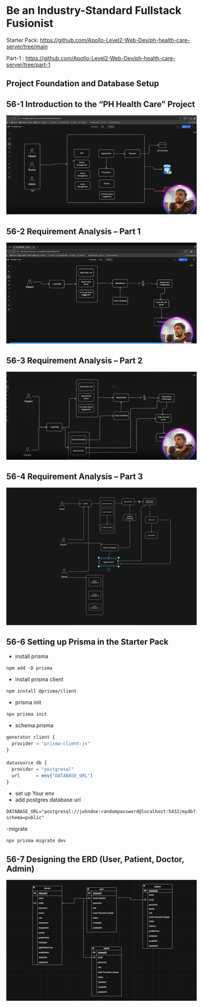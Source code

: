 # Be an Industry-Standard Fullstack Fusionist

Starter Pack: https://github.com/Apollo-Level2-Web-Dev/ph-health-care-server/tree/main



Part-1 : https://github.com/Apollo-Level2-Web-Dev/ph-health-care-server/tree/part-1


## Project Foundation and Database Setup

## 56-1 Introduction to the “PH Health Care” Project
![alt text](image.png)

## 56-2 Requirement Analysis – Part 1
![alt text](image-1.png)

## 56-3 Requirement Analysis – Part 2
![alt text](image-2.png)

## 56-4 Requirement Analysis – Part 3
![alt text](image-3.png)

## 56-6 Setting up Prisma in the Starter Pack
 - install prisma
 ```
 npm add -D prisma

 ```
- install prisma client
```
npm install @prisma/client
```
- prisma init
```
npx prisma init
```
- schema.prisma
```ts
generator client {
  provider = "prisma-client-js"
}

datasource db {
  provider = "postgresql"
  url      = env("DATABASE_URL")
}
```
- set up Your env
- add postgres database url
```
DATABASE_URL="postgresql://johndoe:randompassword@localhost:5432/mydb?schema=public"
```
-migrate
```
npx prisma migrate dev
```
## 56-7 Designing the ERD (User, Patient, Doctor, Admin)
![alt text](image-4.png)